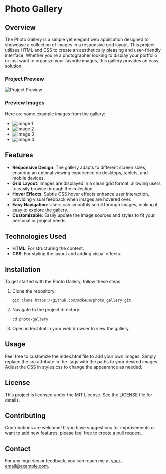 # Photo Gallery

## Overview

The Photo Gallery is a simple yet elegant web application designed to showcase a collection of images in a responsive grid layout. This project utilizes HTML and CSS to create an aesthetically pleasing and user-friendly interface. Whether you're a photographer looking to display your portfolio or just want to organize your favorite images, this gallery provides an easy solution.

### Project Preview

![Project Preview](https://github.com/mdkeum/Photo_Gallery/blob/main/images/photo_gallery_screenshot.JPG)

### Preview Images

Here are some example images from the gallery:

- ![Image 1](https://github.com/mdkeum/Photo_Gallery/blob/main/images/image1.JPG)
- ![Image 2](https://github.com/mdkeum/Photo_Gallery/blob/main/images/image2.JPG)
- ![Image 3](https://github.com/mdkeum/Photo_Gallery/blob/main/images/image3.JPG)
- ![Image 4](https://github.com/mdkeum/Photo_Gallery/blob/main/images/image4.JPG)

## Features

- **Responsive Design**: The gallery adapts to different screen sizes, ensuring an optimal viewing experience on desktops, tablets, and mobile devices.
- **Grid Layout**: Images are displayed in a clean grid format, allowing users to easily browse through the collection.
- **Hover Effects**: Subtle CSS hover effects enhance user interaction, providing visual feedback when images are hovered over.
- **Easy Navigation**: Users can smoothly scroll through images, making it easy to explore the gallery.
- **Customizable**: Easily update the image sources and styles to fit your personal or project needs.

## Technologies Used

- **HTML**: For structuring the content.
- **CSS**: For styling the layout and adding visual effects.

## Installation

To get started with the Photo Gallery, follow these steps:

1. Clone the repository:
   ```
   git clone https://github.com/mdkeum/photo_gallery.git
2. Navigate to the project directory:
   ```
   cd photo-gallery
3. Open index.html in your web browser to view the gallery.

## Usage
Feel free to customize the index.html file to add your own images. Simply replace the src attribute in the <img> tags with the paths to your desired images. Adjust the CSS in styles.css to change the appearance as needed.

## License
This project is licensed under the MIT License. See the LICENSE file for details.

## Contributing
Contributions are welcome! If you have suggestions for improvements or want to add new features, please feel free to create a pull request.

## Contact
For any inquiries or feedback, you can reach me at your-email@example.com.


